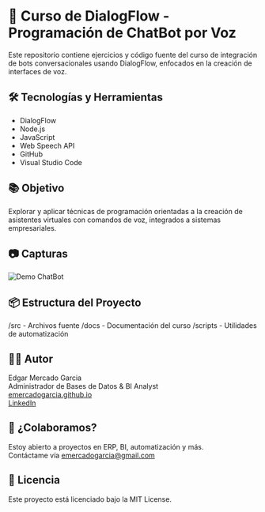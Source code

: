 # 🤖 Curso de DialogFlow - Programación de ChatBot por Voz

Este repositorio contiene ejercicios y código fuente del curso de integración de bots conversacionales usando DialogFlow, enfocados en la creación de interfaces de voz.

## 🛠️ Tecnologías y Herramientas
- DialogFlow
- Node.js
- JavaScript
- Web Speech API
- GitHub
- Visual Studio Code

## 📚 Objetivo
Explorar y aplicar técnicas de programación orientadas a la creación de asistentes virtuales con comandos de voz, integrados a sistemas empresariales.

## 📷 Capturas
![Demo ChatBot](./images/demo-bot.gif)

## 📦 Estructura del Proyecto
/src - Archivos fuente
/docs - Documentación del curso
/scripts - Utilidades de automatización


## 👨‍💻 Autor
Edgar Mercado Garcia  
Administrador de Bases de Datos & BI Analyst  
[emercadogarcia.github.io](https://emercadogarcia.github.io)  
[LinkedIn](https://www.linkedin.com/in/emercadogarcia)

## 📩 ¿Colaboramos?
Estoy abierto a proyectos en ERP, BI, automatización y más.  
Contáctame vía [emercadogarcia@gmail.com](mailto:emercadogarcia@gmail.com)

## 📝 Licencia
Este proyecto está licenciado bajo la MIT License.
